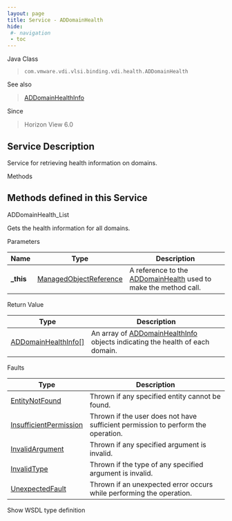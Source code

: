 ```yaml
---
layout: page
title: Service - ADDomainHealth
hide:
 #- navigation
 - toc
---
```


  
  
  



Java Class  
> `com.vmware.vdi.vlsi.binding.vdi.health.ADDomainHealth`

See also  
> [ADDomainHealthInfo](vdi.health.ADDomainHealth.ADDomainHealthInfo.md)

Since  
> Horizon View 6.0


  


## Service Description

Service for retrieving health information on domains. 

Methods

Methods defined in this Service   
---  
ADDomainHealth_List  
  



Gets the health information for all domains. 

Parameters 

Name| Type| Description  
---|---|---  
**_this**| [ManagedObjectReference](vmodl.ManagedObjectReference.md)|  A reference to the [ADDomainHealth](vdi.health.ADDomainHealth.md) used to make the method call.   
  


Return Value 

Type |  Description   
---|---  
[ADDomainHealthInfo[]](vdi.health.ADDomainHealth.ADDomainHealthInfo.md)| An array of [ADDomainHealthInfo](vdi.health.ADDomainHealth.ADDomainHealthInfo.md) objects indicating the health of each domain.  
  


Faults 

Type |  Description   
---|---  
[EntityNotFound](vdi.fault.EntityNotFound.md)| Thrown if any specified entity cannot be found.  
[InsufficientPermission](vdi.fault.InsufficientPermission.md)| Thrown if the user does not have sufficient permission to perform the operation.  
[InvalidArgument](vdi.fault.InvalidArgument.md)| Thrown if any specified argument is invalid.  
[InvalidType](vdi.fault.InvalidType.md)| Thrown if the type of any specified argument is invalid.  
[UnexpectedFault](vdi.fault.UnexpectedFault.md)| Thrown if an unexpected error occurs while performing the operation.  
  
Show WSDL type definition

  
  
  
  
  
  
  
